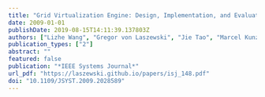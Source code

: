 ```yaml
---
title: "Grid Virtualization Engine: Design, Implementation, and Evaluation"
date: 2009-01-01
publishDate: 2019-08-15T14:11:39.137803Z
authors: ["Lizhe Wang", "Gregor von Laszewski", "Jie Tao", "Marcel Kunze"]
publication_types: ["2"]
abstract: ""
featured: false
publication: "*IEEE Systems Journal*"
url_pdf: "https://laszewski.github.io/papers/isj_148.pdf"
doi: "10.1109/JSYST.2009.2028589"
---
```


